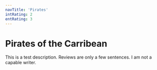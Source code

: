 ```yaml
---
navTitle: 'Pirates'
intRating: 2
entRating: 3
---
```


# Pirates of the Carribean

This is a test description. Reviews are only a few sentences. I am not a capable writer.
